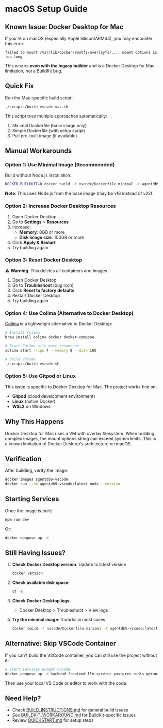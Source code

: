 # macOS Setup Guide

## Known Issue: Docker Desktop for Mac

If you're on macOS (especially Apple Silicon/ARM64), you may encounter this error:

```
failed to mount /var/lib/docker/rootfs/overlayfs/...: mount options is too long
```

This occurs **even with the legacy builder** and is a Docker Desktop for Mac limitation, not a BuildKit bug.

## Quick Fix

Run the Mac-specific build script:

```bash
./scripts/build-vscode-mac.sh
```

This script tries multiple approaches automatically:
1. Minimal Dockerfile (base image only)
2. Simple Dockerfile (with setup script)
3. Pull pre-built image (if available)

## Manual Workarounds

### Option 1: Use Minimal Image (Recommended)

Build without Node.js installation:

```bash
DOCKER_BUILDKIT=0 docker build -f vscode/Dockerfile.minimal -t agentdb9-vscode:latest vscode/
```

**Note**: This uses Node.js from the base image (may be v18 instead of v22).

### Option 2: Increase Docker Desktop Resources

1. Open Docker Desktop
2. Go to **Settings** > **Resources**
3. Increase:
   - **Memory**: 8GB or more
   - **Disk image size**: 100GB or more
4. Click **Apply & Restart**
5. Try building again

### Option 3: Reset Docker Desktop

⚠️ **Warning**: This deletes all containers and images

1. Open Docker Desktop
2. Go to **Troubleshoot** (bug icon)
3. Click **Reset to factory defaults**
4. Restart Docker Desktop
5. Try building again

### Option 4: Use Colima (Alternative to Docker Desktop)

[Colima](https://github.com/abiosoft/colima) is a lightweight alternative to Docker Desktop:

```bash
# Install Colima
brew install colima docker docker-compose

# Start Colima with more resources
colima start --cpu 4 --memory 8 --disk 100

# Build VSCode
./scripts/build-vscode.sh
```

### Option 5: Use Gitpod or Linux

This issue is specific to Docker Desktop for Mac. The project works fine on:
- **Gitpod** (cloud development environment)
- **Linux** (native Docker)
- **WSL2** on Windows

## Why This Happens

Docker Desktop for Mac uses a VM with overlay filesystem. When building complex images, the mount options string can exceed system limits. This is a known limitation of Docker Desktop's architecture on macOS.

## Verification

After building, verify the image:

```bash
docker images agentdb9-vscode
docker run --rm agentdb9-vscode:latest node --version
```

## Starting Services

Once the image is built:

```bash
npm run dev
```

Or:

```bash
docker-compose up -d
```

## Still Having Issues?

1. **Check Docker Desktop version**: Update to latest version
   ```bash
   docker version
   ```

2. **Check available disk space**:
   ```bash
   df -h
   ```

3. **Check Docker Desktop logs**:
   - Docker Desktop > Troubleshoot > View logs

4. **Try the minimal image**: It works in most cases
   ```bash
   docker build -f vscode/Dockerfile.minimal -t agentdb9-vscode:latest vscode/
   ```

## Alternative: Skip VSCode Container

If you can't build the VSCode container, you can still use the project without it:

```bash
# Start services except VSCode
docker-compose up -d backend frontend llm-service postgres redis qdrant ollama
```

Then use your local VS Code or editor to work with the code.

## Need Help?

- Check [BUILD_INSTRUCTIONS.md](../BUILD_INSTRUCTIONS.md) for general build issues
- See [BUILDKIT_WORKAROUND.md](BUILDKIT_WORKAROUND.md) for BuildKit-specific issues
- Review [QUICKSTART.md](../QUICKSTART.md) for setup steps
